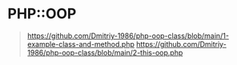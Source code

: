 # PHP::OOP
> 
> https://github.com/Dmitriy-1986/php-oop-class/blob/main/1-example-class-and-method.php
> https://github.com/Dmitriy-1986/php-oop-class/blob/main/2-this-oop.php
